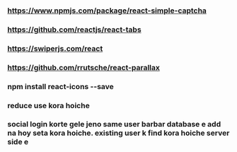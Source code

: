 ### https://www.npmjs.com/package/react-simple-captcha

### https://github.com/reactjs/react-tabs

### https://swiperjs.com/react

### https://github.com/rrutsche/react-parallax

### npm install react-icons --save

### reduce use kora hoiche

### social login korte gele jeno same user barbar database e add na hoy seta kora hoiche. existing user k find kora hoiche server side e 